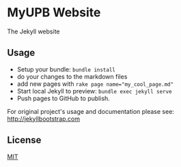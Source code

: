 # MyUPB Website

The Jekyll website

## Usage

- Setup your bundle: `bundle install`
- do your changes to the markdown files
- add new pages with `rake page name="my_cool_page.md"`
- Start local Jekyll to preview: `bundle exec jekyll serve`
- Push pages to GitHub to publish.

For original project's usage and documentation please see: <http://jekyllbootstrap.com>  

## License

[MIT](http://opensource.org/licenses/MIT)

